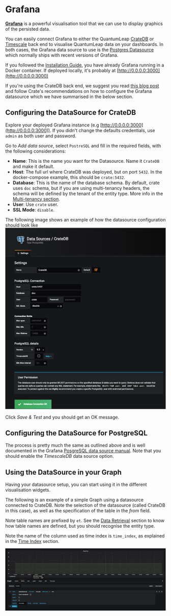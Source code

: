# Grafana

[**Grafana**](https://grafana.com/) is a powerful visualisation tool that we
can use to display graphics of the persisted data.

You can easily connect Grafana to either the QuantumLeap [CrateDB](./crate.md)
or [Timescale](./timescale.md) back end to visualise QuantumLeap data on
your dashboards. In both cases, the Grafana data source to use is the
[Postgres Datasource](http://docs.grafana.org/features/datasources/postgres/)
which normally ships with recent versions of Grafana.

If you followed the [Installation Guide](./index.md), you have already Grafana
running in a Docker container. If deployed locally, it's probably at [http://0.0.0.0:3000](http://0.0.0.0:3000)

If you're using the CrateDB back end, we suggest you read
[this blog post](https://crate.io/a/pair-cratedb-with-grafana-an-open-platform-for-time-series-data-visualization/)
and follow Crate's recommendations on how to configure the Grafana
datasource which we have summarised in the below section.

## Configuring the DataSource for CrateDB

Explore your deployed Grafana instance (e.g [http://0.0.0.0:3000](http://0.0.0.0:3000)).
If you didn't change the defaults credentials, use `admin` as both user and
password.

Go to *Add data source*, select `PostreSQL` and fill in the required fields,
with the following considerations:

- **Name**: This is the name you want for the Datasource. Name it `CrateDB` and
make it default.
- **Host**: The full url where CrateDB was deployed, but on port `5432`. In the
docker-compose example, this should be `crate:5432`.
- **Database**: This is the name of the database schema. By default, crate uses
`doc` schema, but if you are using multi-tenancy headers, the schema will be
defined by the tenant of the entity type. More info in the
[Multi-tenancy section](../user/index.md#multi-tenancy).
- **User**: Use `crate` user.
- **SSL Mode**: `disable`.

The following image shows an example of how the datasource configuration should
look like
![alt text](../rsrc/postgres_datasource.png "Configuring the DataSource")

Click *Save & Test* and you should get an OK message.

## Configuring the DataSource for PostgreSQL

The process is pretty much the same as outlined above and is well documented
in the Grafana [PosgreSQL data source manual](https://grafana.com/docs/features/datasources/postgres/).
Note that you should enable the *TimescaleDB* data source option.

## Using the DataSource in your Graph

Having your datasource setup, you can start using it in the different
visualisation widgets.

The following is an example of a simple Graph using a datasource connected to
CrateDB. Note the selection of the datasource (called CrateDB in this case), as
well as the specification of the table in the *from* field.

Note table names are prefixed by `et`. See the [Data Retrieval](../user/index.md#data-retrieval)
section to know how table names are defined, but you should recognise the
entity type.

Note the name of the column used as time index is `time_index`, as explained
in the [Time Index](../user/index.md##data-retrieval) section.

![alt text](../rsrc/graph_example.png "Using the DataSource in your Graph")
